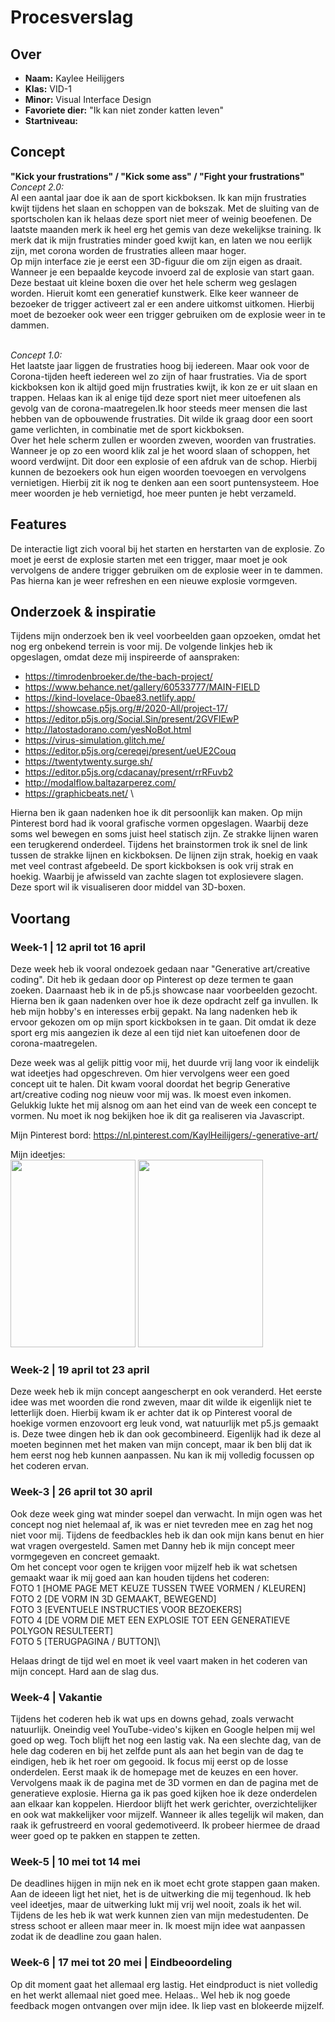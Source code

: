 <!-- Vergeet je niet de comments uit te zetten voordat je begint met typen? 💬 -->

# Procesverslag

## Over
* **Naam:** Kaylee Heilijgers
* **Klas:** VID-1
* **Minor:** Visual Interface Design
* **Favoriete dier:** "Ik kan niet zonder katten leven"
* **Startniveau:** 

## Concept

**"Kick your frustrations" / "Kick some ass" / "Fight your frustrations"**\
_Concept 2.0:_\
Al een aantal jaar doe ik aan de sport kickboksen. Ik kan mijn frustraties kwijt tijdens het slaan en schoppen van de bokszak. Met de sluiting van de sportscholen kan ik helaas deze sport niet meer of weinig beoefenen. De laatste maanden merk ik heel erg het gemis van deze wekelijkse training. Ik merk dat ik mijn frustraties minder goed kwijt kan, en laten we nou eerlijk zijn, met corona worden de frustraties alleen maar hoger.
\
Op mijn interface zie je eerst een 3D-figuur die om zijn eigen as draait. Wanneer je een bepaalde keycode invoerd zal de explosie van start gaan. Deze bestaat uit kleine boxen die over het hele scherm weg geslagen worden. Hieruit komt een generatief kunstwerk. Elke keer wanneer de bezoeker de trigger activeert zal er een andere uitkomst uitkomen. Hierbij moet de bezoeker ook weer een trigger gebruiken om de explosie weer in te dammen.

\
_Concept 1.0:_\
Het laatste jaar liggen de frustraties hoog bij iedereen. Maar ook voor de Corona-tijden heeft iedereen wel zo zijn of haar frustraties. Via de sport kickboksen kon ik altijd goed mijn frustraties kwijt, ik kon ze er uit slaan en trappen. Helaas kan ik al enige tijd deze sport niet meer uitoefenen als gevolg van de corona-maatregelen.Ik hoor steeds meer mensen die last hebben van de opbouwende frustraties. Dit wilde ik graag door een soort game verlichten, in combinatie met de sport kickboksen. 
\
Over het hele scherm zullen er woorden zweven, woorden van frustraties. Wanneer je op zo een woord klik zal je het woord slaan of schoppen, het woord verdwijnt. Dit door een explosie of een afdruk van de schop. Hierbij kunnen de bezoekers ook hun eigen woorden toevoegen en vervolgens vernietigen. Hierbij zit ik nog te denken aan een soort puntensysteem. Hoe meer woorden je heb vernietigd, hoe meer punten je hebt verzameld.


## Features
De interactie ligt zich vooral bij het starten en herstarten van de explosie. Zo moet je eerst de explosie starten met een trigger, maar moet je ook vervolgens de andere trigger gebruiken om de explosie weer in te dammen. Pas hierna kan je weer refreshen en een nieuwe explosie vormgeven.


## Onderzoek & inspiratie
Tijdens mijn onderzoek ben ik veel voorbeelden gaan opzoeken, omdat het nog erg onbekend terrein is voor mij. De volgende linkjes heb ik opgeslagen, omdat deze mij inspireerde of aanspraken:
* https://timrodenbroeker.de/the-bach-project/
* https://www.behance.net/gallery/60533777/MAIN-FIELD
* https://kind-lovelace-0bae83.netlify.app/
* https://showcase.p5js.org/#/2020-All/project-17/
* https://editor.p5js.org/Social.Sin/present/2GVFlEwP
* http://latostadorano.com/yesNoBot.html
* https://virus-simulation.glitch.me/
* https://editor.p5js.org/cereqej/present/ueUE2Couq
* https://twentytwenty.surge.sh/
* https://editor.p5js.org/cdacanay/present/rrRFuvb2
* http://modalflow.baltazarperez.com/
* https://graphicbeats.net/
\

Hierna ben ik gaan nadenken hoe ik dit persoonlijk kan maken. Op mijn Pinterest bord had ik vooral  grafische vormen opgeslagen. Waarbij deze soms wel bewegen en soms juist heel statisch zijn. Ze strakke lijnen waren een terugkerend onderdeel. Tijdens het brainstormen trok ik snel de link tussen de strakke lijnen en kickboksen. De lijnen zijn strak, hoekig en vaak met veel contrast afgebeeld. De sport kickboksen is ook vrij strak en hoekig. Waarbij je afwisseld van zachte slagen tot explosievere slagen. Deze sport wil ik visualiseren door middel van 3D-boxen.


## Voortang

### Week-1 | 12 april tot 16 april
Deze week heb ik vooral ondezoek gedaan naar "Generative art/creative coding". Dit heb ik gedaan door op Pinterest op deze termen te gaan zoeken. Daarnaast heb ik in de p5.js showcase naar voorbeelden gezocht. Hierna ben ik gaan nadenken over hoe ik deze opdracht zelf ga invullen. Ik heb mijn hobby's en interesses erbij gepakt. Na lang nadenken heb ik ervoor gekozen om op mijn sport kickboksen in te gaan. Dit omdat ik deze sport erg mis aangezien ik deze al een tijd niet kan uitoefenen door de corona-maatregelen.

Deze week was al gelijk pittig voor mij, het duurde vrij lang voor ik eindelijk wat ideetjes had opgeschreven. Om hier vervolgens weer een goed concept uit te halen. Dit kwam vooral doordat het begrip Generative art/creative coding nog nieuw voor mij was. Ik moest even inkomen. Gelukkig lukte het mij alsnog om aan het eind van de week een concept te vormen. Nu moet ik nog bekijken hoe ik dit ga realiseren via Javascript.

Mijn Pinterest bord:
https://nl.pinterest.com/KaylHeilijgers/-generative-art/

Mijn ideetjes:\
<img src="https://user-images.githubusercontent.com/78274513/115018521-3da00380-9eb8-11eb-8273-0b16b87f64f2.JPG" width="200" height="300">
<img src="https://user-images.githubusercontent.com/78274513/115018679-717b2900-9eb8-11eb-9ac1-53cbfec92380.JPG" width="200" height="300">

### Week-2 | 19 april tot 23 april
Deze week heb ik mijn concept aangescherpt en ook veranderd. Het eerste idee was met woorden die rond zweven, maar dit wilde ik eigenlijk niet te letterlijk doen. Hierbij kwam ik er achter dat ik op Pinterest vooral de hoekige vormen enzovoort erg leuk vond, wat natuurlijk met p5.js gemaakt is. Deze twee dingen heb ik dan ook gecombineerd. Eigenlijk had ik deze al moeten beginnen met het maken van mijn concept, maar ik ben blij dat ik hem eerst nog heb kunnen aanpassen. Nu kan ik mij volledig focussen op het coderen ervan.

### Week-3 | 26 april tot 30 april
Ook deze week ging wat minder soepel dan verwacht. In mijn ogen was het concept nog niet helemaal af, ik was er niet tevreden mee en zag het nog niet voor mij. Tijdens de feedbackles heb ik dan ook mijn kans benut en hier wat vragen overgesteld. Samen met Danny heb ik mijn concept meer vormgegeven en concreet gemaakt.\
Om het concept voor ogen te krijgen voor mijzelf heb ik wat schetsen gemaakt waar ik mij goed aan kan houden tijdens het coderen:\
FOTO 1 [HOME PAGE MET KEUZE TUSSEN TWEE VORMEN / KLEUREN]\
FOTO 2 [DE VORM IN 3D GEMAAKT, BEWEGEND]\
FOTO 3 [EVENTUELE INSTRUCTIES VOOR BEZOEKERS]\
FOTO 4 [DE VORM DIE MET EEN EXPLOSIE TOT EEN GENERATIEVE POLYGON RESULTEERT]\
FOTO 5 [TERUGPAGINA / BUTTON]\

Helaas dringt de tijd wel en moet ik veel vaart maken in het coderen van mijn concept. Hard aan de slag dus.

### Week-4 | Vakantie
Tijdens het coderen heb ik wat ups en downs gehad, zoals verwacht natuurlijk. Oneindig veel YouTube-video's kijken en Google helpen mij wel goed op weg. Toch blijft het nog een lastig vak. Na een slechte dag, van de hele dag coderen en bij het zelfde punt als aan het begin van de dag te eindigen, heb ik het roer om gegooid. Ik focus mij eerst op de losse onderdelen. Eerst maak ik de homepage met de keuzes en een hover. Vervolgens maak ik de pagina met de 3D vormen en dan de pagina met de generatieve explosie. Hierna ga ik pas goed kijken hoe ik deze onderdelen aan elkaar kan koppelen. Hierdoor blijft het werk gerichter, overzichtelijker en ook wat makkelijker voor mijzelf. Wanneer ik alles tegelijk wil maken, dan raak ik gefrustreerd en vooral gedemotiveerd. Ik probeer hiermee de draad weer goed op te pakken en stappen te zetten.

### Week-5 | 10 mei tot 14 mei
De deadlines hijgen in mijn nek en ik moet echt grote stappen gaan maken. Aan de ideeen ligt het niet, het is de uitwerking die mij tegenhoud. Ik heb veel ideetjes, maar de uitwerking lukt mij vrij wel nooit, zoals ik het wil. Tijdens de les heb ik wat werk kunnen zien van mijn medestudenten. De stress schoot er alleen maar meer in. Ik moest mijn idee wat aanpassen zodat ik de deadline zou gaan halen.

### Week-6 | 17 mei tot 20 mei | Eindbeoordeling
Op dit moment gaat het allemaal erg lastig. Het eindproduct is niet volledig en het werkt allemaal niet goed mee. Helaas.. Wel heb ik nog goede feedback mogen ontvangen over mijn idee. Ik liep vast en blokeerde mijzelf. 

